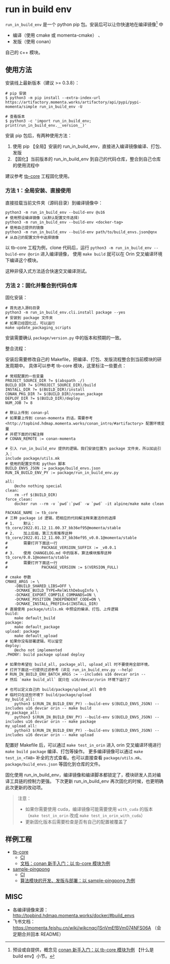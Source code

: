 # run in build env

`run_in_build_env` 是一个 python pip 包。安装后可以让你快速地在编译镜像[^1] 中

-   编译（使用 cmake 或 momenta-cmake） 、
-   发版（使用 conan）

自己的 c++ 模块。

[^1]: 预设或自提供，概念见 [conan 新手入门：以 tb-core 模块为例](https://momenta.feishu.cn/wiki/wikcna17fI8Gr9aHCx45ntL2qWe#CChFth) 【什么是 build env】小节。

## 使用方法

安装线上最新版本（建议 >= 0.3.8）：

```
# pip 安装
$ python3 -m pip install --extra-index-url https://artifactory.momenta.works/artifactory/api/pypi/pypi-momenta/simple run_in_build_env -U

# 查看版本
$ python3 -c 'import run_in_build_env; print(run_in_build_env.__version__)'
```

安装 pip 包后，有两种使用方法：

1. 使用 pip 【全局】安装的 run_in_build_env，直接进入编译镜像编译、打包、发版
2. 【固化】当前版本的 run_in_build_env 到自己的代码仓库，整合到自己仓库的使用流程中

建议参考 [tb-core](https://momenta.feishu.cn/wiki/wikcna17fI8Gr9aHCx45ntL2qWe) 工程固化使用。

### 方法 1：全局安装、直接使用

直接挂载当前文件夹（源码目录）到编译镜像中：

```
python3 -m run_in_build_env --build-env @u16                            # 使用预设编译镜像（从默认配置文件选择）
python3 -m run_in_build_env --build-env <docker-tag>                    # 使用自己提供的镜像
python3 -m run_in_build_env --build-env path/to/build_envs.json@qnx     # 从自己的配置文件中选择镜像
```

以 tb-core 工程为例，clone 代码后，运行 `python3 -m run_in_build_env --build-env @orin` 进入编译镜像，
使用 `make build` 就可以在 Orin 交叉编译环境下编译这个模块。

这种非侵入式方法适合快速交叉编译测试。

### 方法 2：固化并整合到代码仓库

固化安装：

```
# 首先进入源码目录
python3 -m run_in_build_env.cli.install package --yes                   # 安装到 package 文件夹
# 如果已经固化过，可以运行
make update_packaging_scripts
```

安装需要确认 `package/version.py` 中的版本和预期的一致。

整合流程：

安装后需要修改自己的 Makefile，把编译、打包、发版流程整合到当前模块的研发周期中。
具体可以参考 tb-core 模块，这里标注一些要点：

```
# 常规配置的一些变量
PROJECT_SOURCE_DIR ?= $(abspath ./)
BUILD_DIR ?= $(PROJECT_SOURCE_DIR)/build
INSTALL_DIR ?= $(BUILD_DIR)/install
CONAN_PKG_DIR ?= $(BUILD_DIR)/conan_package
DEPLOY_DIR ?= $(BUILD_DIR)/deploy
NUM_JOB ?= 8

# 默认上传到 conan-pl
# 如果要上传到 conan-momenta 的话，需要参考 <http://topbind.hdmap.momenta.works/conan_intro/#artifactory> 配置环境变量
# 并把下面的行解注释
# CONAN_REMOTE := conan-momenta

# 引入 run_in_build_env 提供的逻辑。我们安装位置为 package 文件夹，所以如此引入：
include package/utils.mk
# 使用的配置文件和 python 脚本
BUILD_ENVS_JSON := package/build_envs.json
RUN_IN_BUILD_ENV_PY := package/run_in_build_env.py

all:
    @echo nothing special
clean:
    rm -rf $(BUILD_DIR)
force_clean:
    docker run --rm -v `pwd`:`pwd` -w `pwd` -it alpine/make make clean

PACKAGE_NAME := tb_core
# 三种 package id 逻辑，把相应的代码解注释来激活你的选择
# 1.    默认：                                          tb_core/2022.01.12_11.00.37_bb36ef95@momenta/stable
# 2.    加上后缀，第三方库推荐这种                          tb_core/2022.01.12_11.00.37_bb36ef95_v0.0.1@momenta/stable
#       需要打开下面这一行
#               PACKAGE_VERSION_SUFFIX := _v0.0.1
# 3.    使用 CHANGELOG.md 中的版本，算法模块推荐这种        tb_core/0.0.1@momenta/stable
#       需要打开下面这一行
#               PACKAGE_VERSION := $(VERSION_FULL)

# cmake 参数
CMAKE_ARGS := \
    -DBUILD_SHARED_LIBS=OFF \
    -DCMAKE_BUILD_TYPE=RelWithDebugInfo \
    -DCMAKE_EXPORT_COMPILE_COMMANDS=ON \
    -DCMAKE_POSITION_INDEPENDENT_CODE=ON \
    -DCMAKE_INSTALL_PREFIX=$(INSTALL_DIR)
# 直接使用 package/utils.mk 中预设的编译、打包、上传逻辑
build:
    make default_build
package:
    make default_package
upload: package
    make default_upload
# 如果你没有部署逻辑，可以留空
deploy:
    @echo not implemented
.PHONY: build package upload deploy

# 如果你希望在 build_all, package_all, upload_all 时不要使用全部环境，
# 打开下面这一行提供过滤参考（详见 run_in_build_env.py --help）
# RUN_IN_BUILD_ENV_BATCH_ARGS := --includes u16 devcar orin --
# 然后 `make build_all` 就只在 u16/devcar/orin 环境下运行了

# 也可以定义自己的 build/package/upload_all 命令
# 临时只在这些环境下 build/package/upload
my_build_all:
    python3 $(RUN_IN_BUILD_ENV_PY) --build-env $(BUILD_ENVS_JSON) --includes u16 devcar orin -- make build
my_package_all:
    python3 $(RUN_IN_BUILD_ENV_PY) --build-env $(BUILD_ENVS_JSON) --includes u16 devcar orin -- make package
my_upload_all:
    python3 $(RUN_IN_BUILD_ENV_PY) --build-env $(BUILD_ENVS_JSON) --includes u16 devcar orin -- make upload
```

配置好 Makefile 后，可以通过 `make test_in_orin` 进入 orin 交叉编译环境进行 `make build package` 编译、打包等操作。
更多编译镜像可以通过 `make test_in_<TAB>` 补全的方式查看。也可以直接查看 `package/utils.mk`、`package/build_envs.json` 等固化到仓库的文件。

固化使用 run_in_build_env，编译镜像和编译脚本都锁定了，模块研发人员对编译工具链的控制力更强。
下次更新 run_in_build_env 再次固化的时候，也更明确此次更新的改动项。

>   注意：
>   -   如果你需要使用 cuda，编译镜像可能需要使用 `with_cuda` 的版本（`make test_in_orin` 改成 `make test_in_orin_with_cuda`）
>   -   更新固化版本后需要检查是否有自己的配置被覆盖了

## 样例工程

-   [tb-core](https://devops.momenta.works/Momenta/public/_git/topbind-tb-core)
    -   [CI](https://devops.momenta.works/Momenta/public/_build?definitionId=1796)
    -   [文档：conan 新手入门：以 tb-core 模块为例](https://momenta.feishu.cn/wiki/wikcna17fI8Gr9aHCx45ntL2qWe)
-   [sample-pingpong](https://devops.momenta.works/Momenta/public/_git/sample-pingpong)
    -   [CI](https://devops.momenta.works/Momenta/public/_build?definitionId=1870)
    -   [算法模块的开发、发版与部署：以 sample-pingpong 为例](https://momenta.feishu.cn/wiki/wikcnG9UqX28VCZttDzoTf1Nk0c)

## MISC

-   各编译镜像来源：<http://topbind.hdmap.momenta.works/docker/#build_envs>
-   飞书文档：<https://momenta.feishu.cn/wiki/wikcnqcj1SnVmEfBVm074NFS06A> （会定期合并回本 README）
